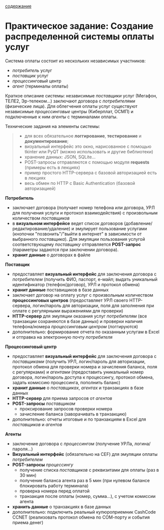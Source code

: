 [содержание](/readme.md)  

# Практическое задание: Создание распределенной системы оплаты услуг

Система оплаты состоит из нескольких независимых участников:
* *потребитель* услуг
* *поставщик* услуг
* *процессинговый* центр
* *агент* (терминалы оплаты)

Краткое описание системы: независимые *поставщики* услуг (Мегафон, ТЕЛЕ2, Эр-телеком...) заключают договора с *потребителями* (физические лица). Для облегчения оплаты услуг существуют независимые *процессинговые* центры (Киберплат, ОСМП) и подключенные к ним *агенты* с терминалами оплаты.

Технические задания на элементы системы:

>- для всех обязательное **логгирование**, **тестирование** и **документирование**;
>- визуальный интерфейс это окно, нарисованное с помощью tkinter или PyQT (можно использовать и другие библиотеки)
>- хранение данных: JSON, SQLite...
>- POST-запросы отправляются с помощью модуля **requests** (примеры есть в лекциях)
>- пример простого HTTP-сервера с базовой авторизацией есть в лекциях
>- весь обмен по HTTP с Basic Authentication (базовой авторизацией)

**Потребитель**
* заключает договора (получает номер телефона или договора, УРЛ для получения услуги и протокол взаимодействия) с произвольным количеством *поставщиков*
* в **визуальном интерфейсе** ведет список договоров (добавление/редактирование/удаление) и эмулирует пользование услугами (кнопочки "позвонить"/"выйти в интернет" в зависимости от выбранного *поставщика*). Для эмуляции пользования услугой соответствующему *поставщику* отправляется **POST-запрос** (параметры задаются при заключении договора).
* **хранит данные** о договорах в файле

**Поставщик**
* предоставляет **визуальный интерфейс** для заключения договора с *потребителем* (получить ФИО, паспорт, е-майл; выдать уникальный идентификатор (телефон/договор), УРЛ и протокол обмена)
* **хранит данные** поставищиков в базе данных
* заключает договор на оплату услуг с произвольным количеством **процессинговых центров** (предоставляет УРЛ своего HTTP-сервера, логин/пароль для авторизации, поля для заполнения при оплате с регулярными выражениями для проверки)
* **HTTP-сервер** для эмуляции оказания услуг *потребителям* (все транзакции сохраняются в базе данных) и проверки наличия телефона/номера *процессинговым центром* (логгируются)
* дополнительно: формирование отчета по оказанным услугам в Excel и отправка на электронную почту *потребителя*

**Процессинговый центр**
* предоставляет **визуальный интерфейс** для заключения договора с *поставщиками* (получить УРЛ, логин/пароль для авторизации, протокол обмена для проверки номера и зачисления баланса, поля с регулярками) и *агентами* (предоставить уникальный номер договора, логин/пароль доступа к процессингу, протокол обмена, задать комиссию процессинга, пополнить баланс)
* **хранит данные** о *поставщиках*, *агентах* и транзакциях в базе данных
* **HTTP-сервер** для приема запросов от *агентов*
* **POST-запросы** *поставщикам* 
    * проксирование запросов проверки номера
    * зачисление баланса (заворачивать в транзакцию)
* дополнительно: отчеты итоговые и по транзакциям в Excel для *поставщиков* и *агентов*

**Агенты**
* заключение договора с *процессингом* (получение УРЛа, логина/пароля...)
* **Визуальный интерфейс** (обязательно на CEF) для эмуляции оплаты *потребителем*
* **POST-запросы** *процессингу*
    * получение списка *поставщиков* с реквизитами для оплаты (раз в 30 мин)
    * получение баланса агента раз в 5 мин (при нулевом балансе блокировать работу терминала)
    * проверка номера перед оплатой
    * транзакция после оплаты (номер, сумма...), с учетом комиссии агента
* **хранить данные** о транзакциях в базе данных
* дополнительно: подключить реальный купюроприемник CashCode CCNET (реализовать протокол обмена по СОМ-порту и события приема денег)